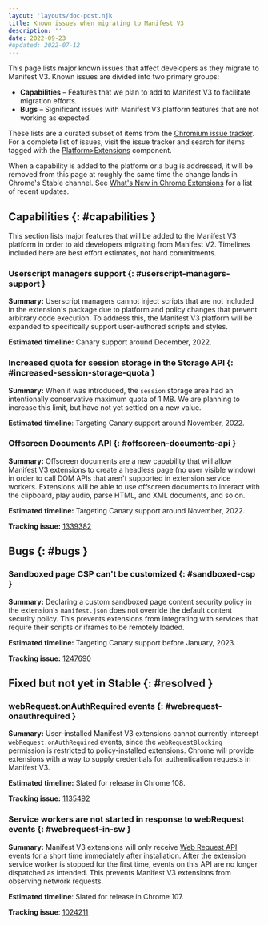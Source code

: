 ```yaml
---
layout: 'layouts/doc-post.njk'
title: Known issues when migrating to Manifest V3
description: ''
date: 2022-09-23
#updated: 2022-07-12
---
```


This page lists major known issues that affect developers as they migrate to Manifest V3. Known issues are divided into two primary groups:

* **Capabilities** – Features that we plan to add to Manifest V3 to facilitate migration efforts.
* **Bugs** – Significant issues with Manifest V3 platform features that are not working as expected.

These lists are a curated subset of items from the [Chromium issue tracker][crbug]. For a complete list of issues, visit the issue tracker and search for items tagged with the [Platform>Extensions][crbug-crx] component.

When a capability is added to the platform or a bug is addressed, it will be removed from this page at roughly the same time the change lands in Chrome's Stable channel. See [What's New in Chrome Extensions][crx-whats-new] for a list of recent updates.

## Capabilities {: #capabilities }

This section lists major features that will be added to the Manifest V3 platform in order to aid developers migrating from Manifest V2. Timelines included here are best effort estimates, not hard commitments.

### Userscript managers support {: #userscript-managers-support }

**Summary:** Userscript managers cannot inject scripts that are not included in the extension's package due to platform and policy changes that prevent arbitrary code execution. To address this, the Manifest V3 platform will be expanded to specifically support user-authored scripts and styles.

**Estimated timeline:** Canary support around December, 2022.

### Increased quota for session storage in the Storage API {: #increased-session-storage-quota }

**Summary:** When it was introduced, the `session` storage area had an intentionally conservative maximum quota of 1 MB. We are planning to increase this limit, but have not yet settled on a new value.

**Estimated timeline**: Targeting Canary support around November, 2022.

### Offscreen Documents API {: #offscreen-documents-api }

**Summary:** Offscreen documents are a new capability that will allow Manifest V3 extensions to create a headless page (no user visible window) in order to call DOM APIs that aren't supported in extension service workers. Extensions will be able to use offscreen documents to interact with the clipboard, play audio, parse HTML, and XML documents, and so on.

**Estimated timeline:** Targeting Canary support around November, 2022.

**Tracking issue:** [1339382][]

## Bugs {: #bugs }

### Sandboxed page CSP can't be customized {: #sandboxed-csp }

**Summary:** Declaring a custom sandboxed page content security policy in the extension's `manifest.json` does not override the default content security policy. This prevents extensions from integrating with services that require their scripts or iframes to be remotely loaded.

**Estimated timeline:** Targeting Canary support before January, 2023.

**Tracking issue:** [1247690][]

## Fixed but not yet in Stable {: #resolved }

### webRequest.onAuthRequired events {: #webrequest-onauthrequired }

**Summary:** User-installed Manifest V3 extensions cannot currently intercept `webRequest.onAuthRequired` events, since the `webRequestBlocking` permission is restricted to policy-installed extensions. Chrome will provide extensions with a way to supply credentials for authentication requests in Manifest V3.

**Estimated timeline:** Slated for release in Chrome 108.

**Tracking issue:** [1135492][]

### Service workers are not started in response to webRequest events {: #webrequest-in-sw }

**Summary:** Manifest V3 extensions will only receive [Web Request API](/docs/extensions/reference/webRequest) events for a short time immediately after installation. After the extension service worker is stopped for the first time, events on this API are no longer dispatched as intended. This prevents Manifest V3 extensions from observing network requests.

**Estimated timeline**: Slated for release in Chrome 107.

**Tracking issue**: [1024211][]

[1024211]: https://bugs.chromium.org/p/chromium/issues/detail?id=1024211
[1135492]: https://bugs.chromium.org/p/chromium/issues/detail?id=1135492
[1247690]: https://bugs.chromium.org/p/chromium/issues/detail?id=1247690
[1339382]: https://bugs.chromium.org/p/chromium/issues/detail?id=1339382
[crbug-crx]: https://bugs.chromium.org/p/chromium/issues/list?q=component%3APlatform%3EExtensions
[crbug]: https://bugs.chromium.org/p/chromium/issues/list
[crx-whats-new]: /docs/extensions/whatsnew/
